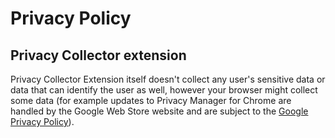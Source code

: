 # Privacy Policy

## Privacy Collector extension

Privacy Collector Extension itself doesn't collect any user's sensitive data or data that can identify the user as well, however your browser might collect some data (for example updates to Privacy Manager for Chrome are handled by the Google Web Store website and are subject to the [Google Privacy Policy](https://policies.google.com/privacy)).

